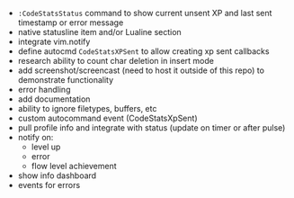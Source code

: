 - `:CodeStatsStatus` command to show current unsent XP and last sent timestamp or error message
- native statusline item and/or Lualine section
- integrate vim.notify
- define autocmd `CodeStatsXPSent` to allow creating xp sent callbacks
- research ability to count char deletion in insert mode
- add screenshot/screencast (need to host it outside of this repo) to demonstrate functionality
- error handling
- add documentation
- ability to ignore filetypes, buffers, etc
- custom autocommand event (CodeStatsXpSent)
- pull profile info and integrate with status (update on timer or after pulse)
- notify on:
  - level up
  - error
  - flow level achievement
- show info dashboard
- events for errors
